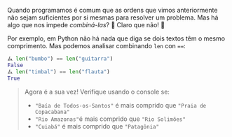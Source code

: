 Quando programamos é comum que as ordens que vimos anteriormente não sejam suficientes por si mesmas para resolver um problema. Mas há algo que nos impede _combiná-las_? :thinking: Claro que não! :handshake:

Por exemplo, em Python não há nada que diga se dois textos têm o mesmo comprimento. Mas podemos analisar combinando `len` con `==`:

```python
ム len("bumbo") == len("guitarra")
False
ム len("timbal") == len("flauta")
True
```

> Agora é a sua vez! Verifique usando o console se:
>
> * `"Baía de Todos-os-Santos"` é mais comprido que `"Praia de Copacabana"`
> * `"Rio Amazonas"`é mais comprido que `"Rio Solimões"`
> * `"Cuiabá"` é mais comprido que `"Patagônia"`
